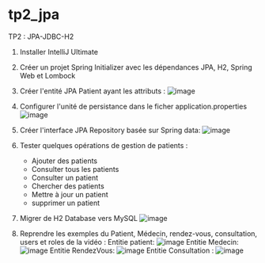 # tp2_jpa
TP2 : JPA-JDBC-H2
1. Installer IntelliJ Ultimate
2. Créer un projet Spring Initializer avec les dépendances JPA, H2, Spring Web et Lombock

   
3. Créer l'entité JPA Patient ayant les attributs :
![image](https://github.com/user-attachments/assets/80825dfe-f104-4a2b-9158-06005b6c0071)

4. Configurer l'unité de persistance dans le ficher application.properties
![image](https://github.com/user-attachments/assets/85cadeee-34a1-4857-a302-6134caf2d484)

5. Créer l'interface JPA Repository basée sur Spring data:
![image](https://github.com/user-attachments/assets/8e66e450-81fe-4ff5-8bf1-1d28778ed903)
6. Tester quelques opérations de gestion de patients :
    - Ajouter des patients
    - Consulter tous les patients
    - Consulter un patient
    - Chercher des patients
    - Mettre à jour un patient 
    - supprimer un patient
7. Migrer de H2 Database vers MySQL
   ![image](https://github.com/user-attachments/assets/dc966e46-8684-4675-8b17-63e20c56300b)
8. Reprendre les exemples  du Patient, Médecin, rendez-vous, consultation, users et roles de la vidéo :
   Entitie patient:
   ![image](https://github.com/user-attachments/assets/b4293d6a-63d8-4ba7-b131-3b1a44f51110)
   Entitie Medecin:
   ![image](https://github.com/user-attachments/assets/6917e942-b160-43a5-91bc-7af0cc8bf9f8)
   Entitie RendezVous:
   ![image](https://github.com/user-attachments/assets/474b69c4-c4bc-402e-a421-8a9f9ada9466)
   Entitie Consultation :
   ![image](https://github.com/user-attachments/assets/f5354be4-667e-429d-b951-a39b55c68865)




   

